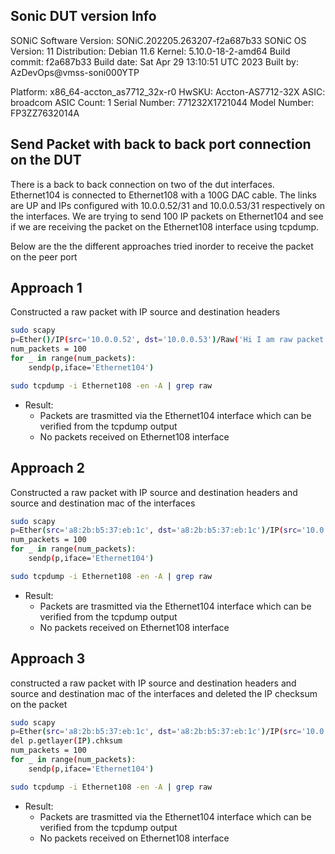 ## Sonic DUT version Info 

SONiC Software Version: SONiC.202205.263207-f2a687b33
SONiC OS Version: 11
Distribution: Debian 11.6
Kernel: 5.10.0-18-2-amd64
Build commit: f2a687b33
Build date: Sat Apr 29 13:10:51 UTC 2023
Built by: AzDevOps@vmss-soni000YTP

Platform: x86_64-accton_as7712_32x-r0
HwSKU: Accton-AS7712-32X
ASIC: broadcom
ASIC Count: 1
Serial Number: 771232X1721044
Model Number: FP3ZZ7632014A


## Send Packet with back to back port connection on the DUT

There is a back to back connection on two of the dut interfaces. Ethernet104 is connected to Ethernet108 with a 100G DAC cable.
The links are UP and IPs configured with 10.0.0.52/31 and 10.0.0.53/31 respectively on the interfaces. We are trying to send 100 IP packets on Ethernet104 and see
if we are receiving the packet on the Ethernet108 interface using tcpdump. 

Below are the the different approaches tried inorder to receive the packet on the peer port

## Approach 1

Constructed a raw packet with IP source and destination headers

```sh
sudo scapy
p=Ether()/IP(src='10.0.0.52', dst='10.0.0.53')/Raw('Hi I am raw packet!!!!!!!!!')
num_packets = 100
for _ in range(num_packets):
    sendp(p,iface='Ethernet104')
```
```sh
sudo tcpdump -i Ethernet108 -en -A | grep raw
```

- Result:
    - Packets are trasmitted via the Ethernet104 interface which can be verified from the tcpdump output 
    - No packets received on Ethernet108 interface

## Approach 2

Constructed a raw packet with IP source and destination headers and source and destination mac of the interfaces
```sh
sudo scapy
p=Ether(src='a8:2b:b5:37:eb:1c', dst='a8:2b:b5:37:eb:1c')/IP(src='10.0.0.52', dst='10.0.0.53')/Raw('Hi I am raw packet!!!!!!!!!')
num_packets = 100
for _ in range(num_packets):
    sendp(p,iface='Ethernet104')
```
```sh
sudo tcpdump -i Ethernet108 -en -A | grep raw
```

- Result:
    - Packets are trasmitted via the Ethernet104 interface which can be verified from the tcpdump output 
    - No packets received on Ethernet108 interface

## Approach 3

constructed a raw packet with IP source and destination headers and source and destination mac of the interfaces and deleted the IP checksum on the packet

```sh
sudo scapy
p=Ether(src='a8:2b:b5:37:eb:1c', dst='a8:2b:b5:37:eb:1c')/IP(src='10.0.0.52', dst='10.0.0.53')/Raw('Hi I am raw packet!!!!!!!!!')
del p.getlayer(IP).chksum
num_packets = 100
for _ in range(num_packets):
    sendp(p,iface='Ethernet104')
```
```sh
sudo tcpdump -i Ethernet108 -en -A | grep raw
```

- Result:
    - Packets are trasmitted via the Ethernet104 interface which can be verified from the tcpdump output 
    - No packets received on Ethernet108 interface